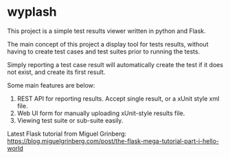 # wyplash

This project is a simple test results viewer written in python and Flask.

The main concept of this project a display tool for tests results, without
having to create test cases and test suites prior to running the tests.

Simply reporting a test case result will automatically create the test
if it does not exist, and create its first result.

Some main features are below:
1) REST API for reporting results. Accept single result, or a xUnit style
xml file.
2) Web UI form for manually uploading xUnit-style results file.
3) Viewing test suite or sub-suite easily.


Latest Flask tutorial from Miguel Grinberg:
https://blog.miguelgrinberg.com/post/the-flask-mega-tutorial-part-i-hello-world
